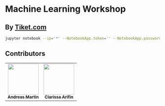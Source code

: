 # Machine Learning Workshop
## By [Tiket.com](https://www.tiket.com/)

```bash
jupyter notebook --ip='*' --NotebookApp.token='' --NotebookApp.password=''
```


## Contributors

<table>
  <tr>
    <td align="center">
      <a href="https://AVM-Martin.my.id/">
        <img src="https://github.com/AVM-Martin.png" width="100px;" alt=""/><br />
        <sub><b>Andreas Martin</b></sub>
      </a>
    </td>
    <td align="center">
      <a href="https://github.com/Clapie/">
        <img src="https://github.com/Clapie.png" width="100px;" alt=""/><br />
        <sub><b>Clarissa Arifin</b></sub>
      </a>
    </td>
  </tr>
</table>
